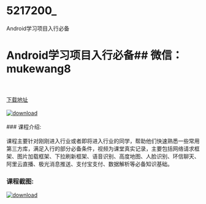 # 5217200_
Android学习项目入行必备
# Android学习项目入行必备## 微信：mukewang8
<br/></br>[下载地址](http://www.36tz.cn/article/5217200 "下载地址")
<br/></br>[![download](http://36tz.cn/muke_img/2020_12_1-120-300x163.png "下载地址")](http://www.36tz.cn/article/5217200 "下载地址")
<br/></br>### 课程介绍:<br/></br>课程主要针对刚刚进入行业或者即将进入行业的同学，帮助他们快速熟悉一些常用第三方库，满足入行的部分必备条件，视频为课堂真实记录，主要包括网络请求框架、图片加载框架、下拉刷新框架、语音识别、高度地图、人脸识别、环信聊天、阿里云直播、极光消息推送、支付宝支付、数据解析等必备知识基础。

### 课程截图:
[![download](http://36tz.cn/muke_img/2020_12_2-110.png "下载地址")](http://www.36tz.cn/article/5217200 "下载地址")
